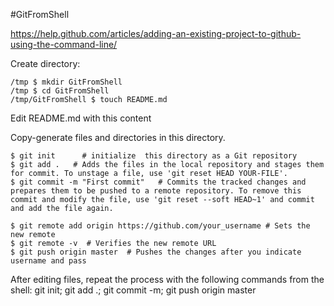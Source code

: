 #GitFromShell

https://help.github.com/articles/adding-an-existing-project-to-github-using-the-command-line/

Create directory:

	/tmp $ mkdir GitFromShell 
	/tmp $ cd GitFromShell
	/tmp/GitFromShell $ touch README.md

Edit README.md with this content

Copy-generate files and directories in this directory.

	$ git init      # initialize  this directory as a Git repository
	$ git add .   # Adds the files in the local repository and stages them for commit. To unstage a file, use 'git reset HEAD YOUR-FILE'.
	$ git commit -m "First commit"   # Commits the tracked changes and prepares them to be pushed to a remote repository. To remove this commit and modify the file, use 'git reset --soft HEAD~1' and commit and add the file again.
	
	$ git remote add origin https://github.com/your_username # Sets the new remote
	$ git remote -v  # Verifies the new remote URL
	$ git push origin master  # Pushes the changes after you indicate username and pass
	
After editing files, repeat the process with the following commands from the shell:
	git init; git add .;  git commit -m; git push origin master 



